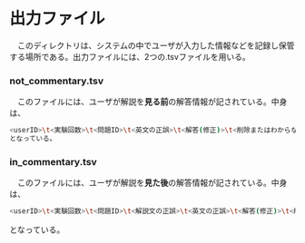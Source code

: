 # 出力ファイル
　このディレクトリは、システムの中でユーザが入力した情報などを記録し保管する場所である。出力ファイルには、2つの.tsvファイルを用いる。

### not_commentary.tsv
　このファイルには、ユーザが解説を**見る前**の解答情報が記されている。中身は、
```bash : not_commentary.tsv
<userID>\t<実験回数>\t<問題ID>\t<英文の正誤>\t<解答(修正)>\t<削除またはわからない>\n
となっている。
```

### in_commentary.tsv
　このファイルには、ユーザが解説を**見た後**の解答情報が記されている。中身は、
```bash : in_commentary.tsv
<userID>\t<実験回数>\t<問題ID>\t<解説文の正誤>\t<英文の正誤>\t<解答(修正)>\t<削除またはわからない>\n
```
となっている。
